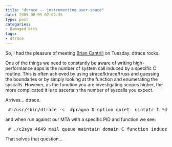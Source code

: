 ```yaml
---
title: "dtrace -- instrumenting user-space"
date: 2005-08-05 02:02:35
type: post
categories:
- Damaged Bits
tags:
- dtrace
---
```


<p>So, I had the pleasure of meeting <a href="http://blogs.sun.com/roller/page/bmc">Brian Cantrill</a> on Tuesday.  dtrace rocks.</p>  <p>One of the things we need to constantly be aware of writing high-performance apps is the number of system call induced by a specific C routine.  This is often achieved by using strace/ktrace/truss and guessing the boundaries or by simply looking at the function and enumerating the syscalls.  However, as the function you are investigating scopes higher, the more complicated it is to ascertain the number of syscalls you expect.</p>  <p>Arrives... dtrace.</p>  <pre> #!/usr/sbin/dtrace -s  #pragma D option quiet  uintptr_t *domain; uint64_t total;  :::BEGIN {   self->last = 0; }  pid$1::$2:entry {   self->ok++;   self->identifier = "C function induced";   /* or set your custom identifier here     domain = (uintptr_t *)copyin(arg0, 4);     self->identifier = copyinstr(*domain);   */   self->last = (self->ok == 1) ? timestamp : self->last;   total = total + (self->ok == 1) ? 1 : 0; }  syscall:::entry /self->ok/ {   self->syscall++;   @[probefunc] = count(); }  pid$1::$2:return /self->ok == 1 && self->syscall/ {   printf("%s %d syscalls over %d us\ ",          self->identifier, self->syscall, (timestamp - self->last)/1000); } pid$1::$2:return /self->ok == 1/ {   @a["syscalls per invocation"] = quantize(self->syscall);   self->syscall = 0; }  pid$1::$2:return /self->ok/ {   self->last = (self->ok == 1) ? 0 : self->last;   self->ok--;   self->ok = (self->ok < 0) ? 0 : self->ok; }  :::END {   printf("Total syscalls witnessed:\ ");   printa(@);   printa(@a); } </pre>  and when run against our MTA with a specific PID and function we see:  <pre> # ./c2sys 4649 mail_queue_maintain_domain C function induced 7 syscalls over 297 us C function induced 7 syscalls over 233 us C function induced 7 syscalls over 223 us ... C function induced 7 syscalls over 214 us C function induced 8 syscalls over 345 us C function induced 7 syscalls over 249 us ^C Total syscalls witnessed:    mmap64                                                            1   portfs                                                           57   connect                                                          57   getsockopt                                                       57   setsockopt                                                       57   so_socket                                                        57   fcntl                                                           114    syscalls per invocation                                       value  ------------- Distribution ------------- count                   -1 |                                         0                        0 |@@@@@@@@@@@@@@@@@@@@@@@@@@@@@            147                      1 |                                         0                        2 |                                         0                        4 |@@@@@@@@@@@                              56                       8 |                                         1                       16 |                                         0         </pre>  <p>That solves that question...</p>
